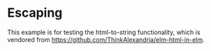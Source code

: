 # Escaping

This example is for testing the html-to-string functionality, which is vendored from https://github.com/ThinkAlexandria/elm-html-in-elm.
